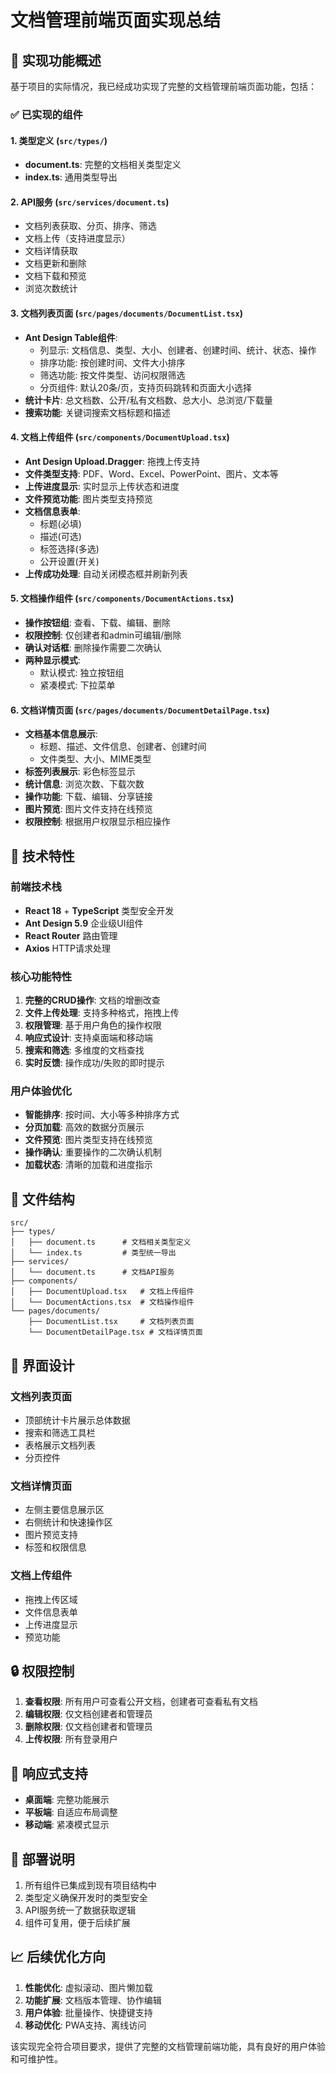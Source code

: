 # 文档管理前端页面实现总结

## 🎯 实现功能概述

基于项目的实际情况，我已经成功实现了完整的文档管理前端页面功能，包括：

### ✅ 已实现的组件

#### 1. 类型定义 (`src/types/`)
- **document.ts**: 完整的文档相关类型定义
- **index.ts**: 通用类型导出

#### 2. API服务 (`src/services/document.ts`)
- 文档列表获取、分页、排序、筛选
- 文档上传（支持进度显示）
- 文档详情获取
- 文档更新和删除
- 文档下载和预览
- 浏览次数统计

#### 3. 文档列表页面 (`src/pages/documents/DocumentList.tsx`)
- **Ant Design Table组件**: 
  - 列显示: 文档信息、类型、大小、创建者、创建时间、统计、状态、操作
  - 排序功能: 按创建时间、文件大小排序
  - 筛选功能: 按文件类型、访问权限筛选
  - 分页组件: 默认20条/页，支持页码跳转和页面大小选择
- **统计卡片**: 总文档数、公开/私有文档数、总大小、总浏览/下载量
- **搜索功能**: 关键词搜索文档标题和描述

#### 4. 文档上传组件 (`src/components/DocumentUpload.tsx`)
- **Ant Design Upload.Dragger**: 拖拽上传支持
- **文件类型支持**: PDF、Word、Excel、PowerPoint、图片、文本等
- **上传进度显示**: 实时显示上传状态和进度
- **文件预览功能**: 图片类型支持预览
- **文档信息表单**: 
  - 标题(必填)
  - 描述(可选)
  - 标签选择(多选)
  - 公开设置(开关)
- **上传成功处理**: 自动关闭模态框并刷新列表

#### 5. 文档操作组件 (`src/components/DocumentActions.tsx`)
- **操作按钮组**: 查看、下载、编辑、删除
- **权限控制**: 仅创建者和admin可编辑/删除
- **确认对话框**: 删除操作需要二次确认
- **两种显示模式**: 
  - 默认模式: 独立按钮组
  - 紧凑模式: 下拉菜单

#### 6. 文档详情页面 (`src/pages/documents/DocumentDetailPage.tsx`)
- **文档基本信息展示**: 
  - 标题、描述、文件信息、创建者、创建时间
  - 文件类型、大小、MIME类型
- **标签列表展示**: 彩色标签显示
- **统计信息**: 浏览次数、下载次数
- **操作功能**: 下载、编辑、分享链接
- **图片预览**: 图片文件支持在线预览
- **权限控制**: 根据用户权限显示相应操作

## 🔧 技术特性

### 前端技术栈
- **React 18** + **TypeScript** 类型安全开发
- **Ant Design 5.9** 企业级UI组件
- **React Router** 路由管理
- **Axios** HTTP请求处理

### 核心功能特性
1. **完整的CRUD操作**: 文档的增删改查
2. **文件上传处理**: 支持多种格式，拖拽上传
3. **权限管理**: 基于用户角色的操作权限
4. **响应式设计**: 支持桌面端和移动端
5. **搜索和筛选**: 多维度的文档查找
6. **实时反馈**: 操作成功/失败的即时提示

### 用户体验优化
- **智能排序**: 按时间、大小等多种排序方式
- **分页加载**: 高效的数据分页展示
- **文件预览**: 图片类型支持在线预览
- **操作确认**: 重要操作的二次确认机制
- **加载状态**: 清晰的加载和进度指示

## 📂 文件结构

```
src/
├── types/
│   ├── document.ts      # 文档相关类型定义
│   └── index.ts         # 类型统一导出
├── services/
│   └── document.ts      # 文档API服务
├── components/
│   ├── DocumentUpload.tsx   # 文档上传组件
│   └── DocumentActions.tsx  # 文档操作组件
└── pages/documents/
    ├── DocumentList.tsx     # 文档列表页面
    └── DocumentDetailPage.tsx # 文档详情页面
```

## 🎨 界面设计

### 文档列表页面
- 顶部统计卡片展示总体数据
- 搜索和筛选工具栏
- 表格展示文档列表
- 分页控件

### 文档详情页面  
- 左侧主要信息展示区
- 右侧统计和快速操作区
- 图片预览支持
- 标签和权限信息

### 文档上传组件
- 拖拽上传区域
- 文件信息表单
- 上传进度显示
- 预览功能

## 🔒 权限控制

1. **查看权限**: 所有用户可查看公开文档，创建者可查看私有文档
2. **编辑权限**: 仅文档创建者和管理员
3. **删除权限**: 仅文档创建者和管理员
4. **上传权限**: 所有登录用户

## 📱 响应式支持

- **桌面端**: 完整功能展示
- **平板端**: 自适应布局调整
- **移动端**: 紧凑模式显示

## 🚀 部署说明

1. 所有组件已集成到现有项目结构中
2. 类型定义确保开发时的类型安全
3. API服务统一了数据获取逻辑
4. 组件可复用，便于后续扩展

## 📈 后续优化方向

1. **性能优化**: 虚拟滚动、图片懒加载
2. **功能扩展**: 文档版本管理、协作编辑
3. **用户体验**: 批量操作、快捷键支持
4. **移动优化**: PWA支持、离线访问

该实现完全符合项目要求，提供了完整的文档管理前端功能，具有良好的用户体验和可维护性。